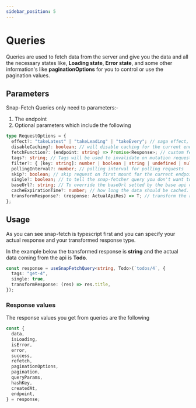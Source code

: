 ```yaml
---
sidebar_position: 5
---
```


# Queries

Queries are used to fetch data from the server and give you the data and all the necessary states like, **Loading state**, **Error state**, and some other information's like **paginationOptions** for you to control or use the pagination values.

## Parameters

Snap-Fetch Queries only need to parameters:-

1. The endpoint
2. Optional parameters which include the following

```ts
type RequestOptions = {
  effect?: "takeLatest" | "takeLeading" | "takeEvery"; // saga effect, default is "takeEvery"
  disableCaching?: boolean; // will disable caching for the current endpoint request
  fetchFunction?: (endpoint: string) => Promise<Response>; // custom fetch function if you don't like the built-in.
  tags?: string; // Tags will be used to invalidate on mutation requests.
  filter?: { [key: string]: number | boolean | string | undefined | null }; // your filters except for pagination.
  pollingInterval?: number; // polling interval for polling requests
  skip?: boolean; // skip request on first mount for the current endpoint
  single?: boolean; // to tell the snap-fetcher query you don't want to use pagination.
  baseUrl?: string; // To override the baseUrl setted by the base api configuration setter
  cacheExpirationTime?: number; // how long the data should be cached.
  transformResponse?: (response: ActualApiRes) => T; // transform the response you get from the api before using it you can write any logic here
};
```

## Usage

As you can see snap-fetch is typescript first and you can specify your actual response and your transformed response type.

In the example below the transformed response is **string** and the actual data coming from the api is **Todo**.

```ts
const response = useSnapFetchQuery<string, Todo>(`todos/4`, {
  tags: "get-4",
  single: true,
  transformResponse: (res) => res.title,
});
```

### Response values

The response values you get from queries are the following

```ts
const {
  data,
  isLoading,
  isError,
  error,
  success,
  refetch,
  paginationOptions,
  pagination,
  queryParams,
  hashKey,
  createdAt,
  endpoint,
} = response;
```
